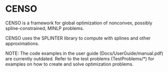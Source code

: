 # CENSO
CENSO is a framework for global optimization of nonconvex, possibly spline-constrained, MINLP problems.

CENSO uses the SPLINTER library to compute with splines and other approximations.

NOTE: The code examples in the user guide (Docs/UserGuide/manual.pdf) are currently outdated. Refer to the test problems (TestProblems/*) for examples on how to create and solve optimization problems.
